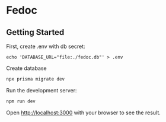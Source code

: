 # Fedoc

## Getting Started

First, create .env with db secret:
```
echo 'DATABASE_URL="file:./fedoc.db"' > .env
```

Create database
```bash
npx prisma migrate dev
```

Run the development server:

```bash
npm run dev
```
Open [http://localhost:3000](http://localhost:3000) with your browser to see the result.

